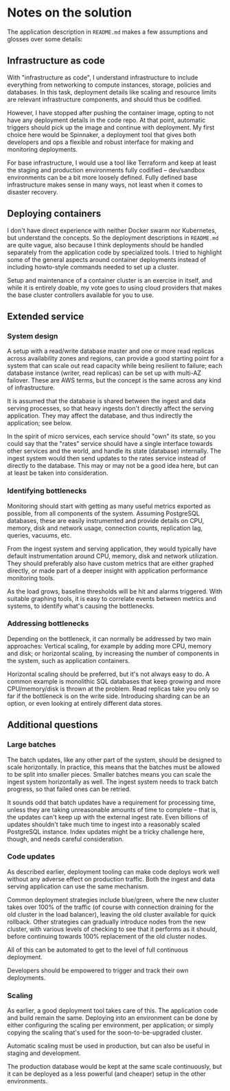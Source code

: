 # Notes on the solution

The application description in `README.md` makes a few assumptions and
glosses over some details:

## Infrastructure as code

With "infrastructure as code", I understand infrastructure to include
everything from networking to compute instances, storage, policies and
databases. In this task, deployment details like scaling and resource limits
are relevant infrastructure components, and should thus be codified.

However, I have stopped after pushing the container image, opting to not have
any deployment details in the code repo. At that point, automatic triggers
should pick up the image and continue with deployment. My first choice here
would be Spinnaker, a deployment tool that gives both developers and
ops a flexible and robust interface for making and monitoring deployments.

For base infrastructure, I would use a tool like Terraform and keep at least
the staging and production environments fully codified – dev/sandbox
environments can be a bit more loosely defined. Fully defined base
infrastructure makes sense in many ways, not least when it comes to disaster
recovery.
  
## Deploying containers

I don't have direct experience with neither Docker swarm nor Kubernetes, but
understand the concepts. So the deployment descriptions in `README.md` are
quite vague, also because I think deployments should be handled separately
from the application code by specialized tools. I tried to highlight some of
the general aspects around container deployments instead of including
howto-style commands needed to set up a cluster.

Setup and maintenance of a container cluster is an exercise in itself, and
while it is entirely doable, my vote goes to using cloud providers that makes
the base cluster controllers available for you to use.

## Extended service

### System design

A setup with a read/write database master and one or more read replicas
across availability zones and regions, can provide a good starting point for
a system that can scale out read capacity while being resilient to failure;
each database instance (writer, read replicas) can be set up with multi-AZ
failover. These are AWS terms, but the concept is the same across any kind of
infrastructure.

It is assumed that the database is shared between the ingest and data serving
processes, so that heavy ingests don't directly affect the serving
application. They may affect the database, and thus indirectly the
application; see below.

In the spirit of micro services, each service should "own" its state, so you
could say that the "rates" service should have a single interface towards
other services and the world, and handle its state (database) internally. The
ingest system would then send updates to the rates service instead of
directly to the database. This may or may not be a good idea here, but can at
least be taken into consideration.

### Identifying bottlenecks

Monitoring should start with getting as many useful metrics exported as
possible, from all components of the system. Assuming PostgreSQL databases,
these are easily instrumented and provide details on CPU, memory, disk and
network usage, connection counts, replication lag, queries, vacuums, etc.

From the ingest system and serving application, they would typically have
default instrumentation around CPU, memory, disk and network utilization.
They should preferably also have custom metrics that are either graphed
directly, or made part of a deeper insight with application performance
monitoring tools.

As the load grows, baseline thresholds will be hit and alarms triggered. With
suitable graphing tools, it is easy to correlate events between metrics and
systems, to identify what's causing the bottlenecks.

### Addressing bottlenecks

Depending on the bottleneck, it can normally be addressed by two main
approaches: Vertical scaling, for example by adding more CPU, memory and
disk; or horizontal scaling, by increasing the number of components in the
system, such as application containers.

Horizontal scaling should be preferred, but it's not always easy to do. A
common example is monolithic SQL databases that keep growing and more
CPU/memory/disk is thrown at the problem. Read replicas take you only so far
if the bottleneck is on the write side. Introducing sharding can be an
option, or even looking at entirely different data stores.

## Additional questions

### Large batches

The batch updates, like any other part of the system, should be designed to
scale horizontally. In practice, this means that the batches must be allowed
to be split into smaller pieces. Smaller batches means you can scale the
ingest system horizontally as well. The ingest system needs to track batch
progress, so that failed ones can be retried.

It sounds odd that batch updates have a requirement for processing time,
unless they are taking unreasonable amounts of time to complete – that is,
the updates can't keep up with the external ingest rate. Even billions of
updates shouldn't take much time to ingest into a reasonably scaled
PostgreSQL instance. Index updates might be a tricky challenge here, though,
and needs careful consideration.

### Code updates

As described earlier, deployment tooling can make code deploys work well
without any adverse effect on production traffic. Both the ingest and data
serving application can use the same mechanism.

Common deployment strategies include blue/green, where the new cluster takes
over 100% of the traffic (of course with connection draining for the old
cluster in the load balancer), leaving the old cluster available for quick
rollback. Other strategies can gradually introduce nodes from the new
cluster, with various levels of checking to see that it performs as it
should, before continuing towards 100% replacement of the old cluster nodes.

All of this can be automated to get to the level of full continuous
deployment.

Developers should be empowered to trigger and track their own deployments.

### Scaling

As earlier, a good deployment tool takes care of this. The application code
and build remain the same. Deploying into an environment can be done by
either configuring the scaling per environment, per application; or simply
copying the scaling that's used for the soon-to-be-upgraded cluster.

Automatic scaling must be used in production, but can also be useful in
staging and development.

The production database would be kept at the same scale continuously, but it
can be deployed as a less powerful (and cheaper) setup in the other
environments.